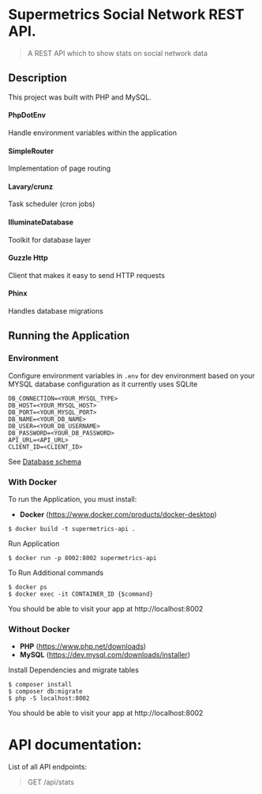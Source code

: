# Supermetrics Social Network REST API.
> A REST API which to show stats on social network data 

## Description
This project was built with PHP and MySQL.

#### PhpDotEnv 
Handle environment variables within the application

#### SimpleRouter 
Implementation of page routing

#### Lavary/crunz
Task scheduler (cron jobs)

#### IlluminateDatabase
Toolkit for database layer
 
#### Guzzle Http
 Client that makes it easy to send HTTP requests
 
#### Phinx
Handles database migrations

## Running the Application

### Environment
Configure environment variables in `.env` for dev environment based on your MYSQL database configuration as it currently uses SQLite

```  
DB_CONNECTION=<YOUR_MYSQL_TYPE>
DB_HOST=<YOUR_MYSQL_HOST>
DB_PORT=<YOUR_MYSQL_PORT>
DB_NAME=<YOUR_DB_NAME>
DB_USER=<YOUR_DB_USERNAME>
DB_PASSWORD=<YOUR_DB_PASSWORD>
API_URL=<API_URL>
CLIENT_ID=<CLIENT_ID>
```

See [Database schema](database/database.sql)

### With Docker
To run the Application, you must install:
- **Docker** (https://www.docker.com/products/docker-desktop)

```console
$ docker build -t supermetrics-api .
```
Run Application

```console
$ docker run -p 8002:8002 supermetrics-api
```

To Run Additional commands
```console
$ docker ps
$ docker exec -it CONTAINER_ID {$command}
```

You should be able to visit your app at http://localhost:8002

### Without Docker
- **PHP** (https://www.php.net/downloads)
- **MySQL** (https://dev.mysql.com/downloads/installer)

Install Dependencies and migrate tables
```console
$ composer install
$ composer db:migrate
$ php -S localhost:8002
```

You should be able to visit your app at http://localhost:8002

# API documentation:
List of all API endpoints:

>GET /api/stats
